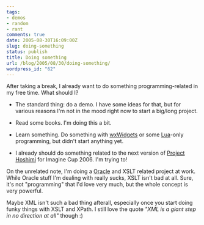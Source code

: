 ```yaml
---
tags:
- demos
- random
- rant
comments: true
date: 2005-08-30T16:09:00Z
slug: doing-something
status: publish
title: Doing something
url: /blog/2005/08/30/doing-something/
wordpress_id: "62"
---
```


After taking a break, I already want to do something programming-related in my free time. What should I?


  
  * The standard thing: do a demo. I have some ideas for that, but for various reasons I'm not in the mood right now to start a big/long project.
  
  * Read some books. I'm doing this a bit.
 
  
  * Learn something. Do something with [wxWidgets](http://www.wxwidgets.org/) or some [Lua](http://www.lua.org/)-only programming, but didn't start anything yet.
  * I already should do something related to the next version of [Project Hoshimi](/projHoshimi.html) for Imagine Cup 2006. I'm trying to!
  
 

On the unrelated note, I'm doing a [Oracle](/blog/2005/08/23/software-of-the-week/) and XSLT related project at work. While Oracle stuff I'm dealing with really sucks, XSLT isn't bad at all. Sure, it's not "programming" that I'd love very much, but the whole concept is very powerful.

Maybe XML isn't such a bad thing afterall, especially once you start doing funky things with XSLT and XPath. I still love the quote _"XML is a giant step in no direction at all"_ though :)

